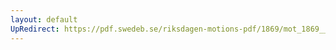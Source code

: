 ```yaml
---
layout: default
UpRedirect: https://pdf.swedeb.se/riksdagen-motions-pdf/1869/mot_1869__ak__00086/mot_1869__ak__00086_002.pdf
---
```

